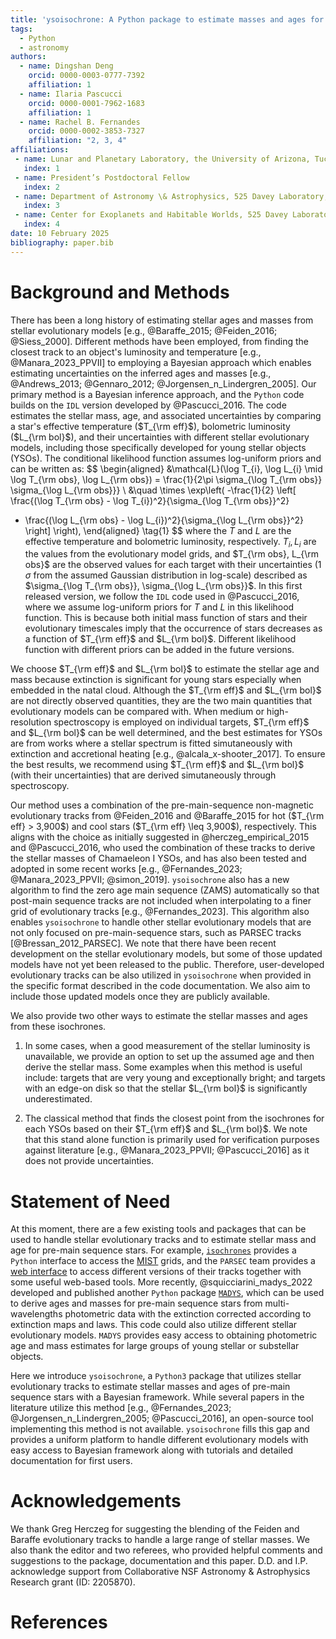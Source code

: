 ```yaml
---
title: 'ysoisochrone: A Python package to estimate masses and ages for YSOs'
tags:
  - Python
  - astronomy
authors:
  - name: Dingshan Deng
    orcid: 0000-0003-0777-7392
    affiliation: 1
  - name: Ilaria Pascucci
    orcid: 0000-0001-7962-1683
    affiliation: 1
  - name: Rachel B. Fernandes
    orcid: 0000-0002-3853-7327
    affiliation: "2, 3, 4"
affiliations:
 - name: Lunar and Planetary Laboratory, the University of Arizona, Tucson, AZ 85721, USA
   index: 1
 - name: President’s Postdoctoral Fellow
   index: 2
 - name: Department of Astronomy \& Astrophysics, 525 Davey Laboratory, The Pennsylvania State University, University Park, PA 16802, USA
   index: 3
 - name: Center for Exoplanets and Habitable Worlds, 525 Davey Laboratory, The Pennsylvania State University, University Park, PA 16802, USA
   index: 4
date: 10 February 2025
bibliography: paper.bib
---
```


# Background and Methods
There has been a long history of estimating stellar ages and masses from stellar evolutionary models [e.g., @Baraffe_2015; @Feiden_2016; @Siess_2000]. Different methods have been employed, from finding the closest track to an object's luminosity and temperature [e.g., @Manara_2023_PPVII] to employing a Bayesian approach which enables estimating uncertainties on the inferred ages and masses [e.g., @Andrews_2013; @Gennaro_2012;  @Jorgensen_n_Lindergren_2005]. Our primary method is a Bayesian inference approach, and the `Python` code builds on the `IDL` version developed by @Pascucci_2016. The code estimates the stellar mass, age, and associated uncertainties by comparing a star's effective temperature ($T_{\rm eff}$), bolometric luminosity ($L_{\rm bol}$), and their uncertainties with different stellar evolutionary models, including those specifically developed for young stellar objects (YSOs). The conditional likelihood function assumes log-uniform priors and can be written as:
$$
\begin{aligned}
&\mathcal{L}(\log T_{i}, \log L_{i} \mid \log T_{\rm obs}, \log L_{\rm obs}) = 
\frac{1}{2\pi \sigma_{\log T_{\rm obs}} \sigma_{\log L_{\rm obs}}} \\
&\quad \times \exp\left( -\frac{1}{2} \left[ 
\frac{(\log T_{\rm obs} - \log T_{i})^2}{\sigma_{\log T_{\rm obs}}^2} 
+ \frac{(\log L_{\rm obs} - \log L_{i})^2}{\sigma_{\log L_{\rm obs}}^2} 
\right] \right),
\end{aligned} \tag{1}
$$
where the $T$ and $L$ are the effective temperature and bolometric luminosity, respectively. $T_i, L_i$ are the values from the evolutionary model grids, and $T_{\rm obs}, L_{\rm obs}$ are the observed values for each target with their uncertainties ($1\,\sigma$ from the assumed Gaussian distribution in log-scale) described as $\sigma_{\log T_{\rm obs}}, \sigma_{\log L_{\rm obs}}$.
In this first released version, we follow the `IDL` code used in @Pascucci_2016, where we assume log-uniform priors for $T$ and $L$ in this likelihood function. This is because both initial mass function of stars and their evolutionary timescales imply that the occurrence of stars decreases as a function of $T_{\rm eff}$ and $L_{\rm bol}$. Different likelihood function with different priors can be added in the future versions.

We choose $T_{\rm eff}$ and $L_{\rm bol}$ to estimate the stellar age and mass because extinction is significant for young stars especially when embedded in the natal cloud. Although the $T_{\rm eff}$ and $L_{\rm bol}$ are not directly observed quantities, they are the two main quantities that evolutionary models can be compared with. When medium or high-resolution spectroscopy is employed on individual targets, $T_{\rm eff}$ and $L_{\rm bol}$ can be well determined, and the best estimates for YSOs are from works where a stellar spectrum is fitted simutaneously with extinction and accretional heating [e.g., @alcala_x-shooter_2017]. To ensure the best results, we recommend using $T_{\rm eff}$ and $L_{\rm bol}$ (with their uncertainties) that are derived simutaneously through spectroscopy.

Our method uses a combination of the pre-main-sequence non-magnetic evolutionary tracks from @Feiden_2016 and @Baraffe_2015 for hot ($T_{\rm eff} > 3,900$) and cool stars ($T_{\rm eff} \leq 3,900$), respectively. This aligns with the choice as initially suggested in @herczeg_empirical_2015 and @Pascucci_2016, who used the combination of these tracks to derive the stellar masses of Chamaeleon I YSOs, and has also been tested and adopted in some recent works [e.g., @Fernandes_2023; @Manara_2023_PPVII; @simon_2019]. `ysoisochrone` also has a new algorithm to find the zero age main sequence (ZAMS) automatically so that post-main sequence tracks are not included when interpolating to a finer grid of evolutionary tracks [e.g., @Fernandes_2023]. This algorithm also enables `ysoisochrone` to handle other stellar evolutionary models that are not only focused on pre-main-sequence stars, such as PARSEC tracks [@Bressan_2012_PARSEC]. We note that there have been recent development on the stellar evolutionary models, but some of those updated models have not yet been released to the public. Therefore, user-developed evolutionary tracks can be also utilized in `ysoisochrone` when provided in the specific format described in the code documentation. We also aim to include those updated models once they are publicly available.

We also provide two other ways to estimate the stellar masses and ages from these isochrones.

1. In some cases, when a good measurement of the stellar luminosity is unavailable,  we provide an option to set up the assumed age and then derive the stellar mass. Some examples when this method is useful include: targets that are very young and exceptionally bright; and targets with an edge-on disk so that the stellar $L_{\rm bol}$ is significantly underestimated. 
   
2. The classical method that finds the closest point from the isochrones for each YSOs based on their $T_{\rm eff}$ and $L_{\rm bol}$. We note that this stand alone function is primarily used for verification purposes against literature [e.g., @Manara_2023_PPVII; @Pascucci_2016] as it does not provide uncertainties. 

# Statement of Need

At this moment, there are a few existing tools and packages that can be used to handle stellar evolutionary tracks and to estimate stellar mass and age for pre-main sequence stars. For example, [`isochrones`](https://github.com/timothydmorton/isochrones) provides a `Python` interface to access the [MIST](https://waps.cfa.harvard.edu/MIST/) grids, and the `PARSEC` team provides a [web interface](http://stev.oapd.inaf.it/PARSEC/tools.html) to access different versions of their tracks together with some useful web-based tools. More recently, @squicciarini_madys_2022 developed and published another `Python` package [`MADYS`](https://madys.readthedocs.io/en/latest/), which can be used to derive ages and masses for pre-main sequence stars from multi-wavelengths photometric data with the extinction corrected according to extinction maps and laws. This code could also utilize different stellar evolutionary models. `MADYS` provides easy access to obtaining photometric age and mass estimates for large groups of young stellar or substellar objects.

Here we introduce `ysoisochrone`, a `Python3` package that utilizes stellar evolutionary tracks to estimate stellar masses and ages of pre-main sequence stars with a Bayesian framework. While several papers in the literature utilize this method [e.g., @Fernandes_2023; @Jorgensen_n_Lindergren_2005; @Pascucci_2016], an open-source tool implementing this method is not available. `ysoisochrone` fills this gap and provides a uniform platform to handle different evolutionary models with easy access to Bayesian framework along with tutorials and detailed documentation for first users. 

# Acknowledgements

We thank Greg Herczeg for suggesting the blending of the Feiden and Baraffe evolutionary tracks to handle a large range of stellar masses. We also thank the editor and two referees, who provided helpful comments and suggestions to the package, documentation and this paper. D.D. and I.P. acknowledge support from Collaborative NSF Astronomy \& Astrophysics Research grant (ID: 2205870).

# References
